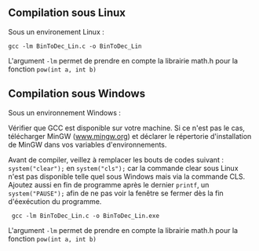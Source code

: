 ##                Compilation sous Linux                 


Sous un environement Linux : 

<code>gcc -lm BinToDec_Lin.c -o BinToDec_Lin </code>

L'argument <code>-lm</code> permet de prendre en compte la librairie math.h pour la fonction <code>pow(int a, int b)</code>


##                Compilation sous Windows               


Sous un environnement Windows : 

Vérifier que GCC est disponible sur votre machine.
Si ce n'est pas le cas, télécharger MinGW (www.mingw.org) et déclarer le répertorie d'installation de MinGW dans vos variables d'environnements.

Avant de compiler, veillez à remplacer les bouts de codes suivant : <code>system("clear");</code> en <code>system("cls");</code> car la commande clear sous Linux n'est pas disponible telle quel sous Windows mais via la commande CLS.
Ajoutez aussi en fin de programme après le dernier <code>printf</code>, un <code>system("PAUSE");</code> afin de ne pas voir la fenêtre se fermer dès la fin d'éexécution du programme.

<code> gcc -lm BinToDec_Lin.c -o BinToDec_Lin.exe </code>

L'argument <code>-lm</code> permet de prendre en compte la librairie math.h pour la fonction <code>pow(int a, int b)</code>
